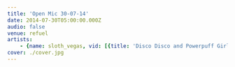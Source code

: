 ```yaml
---
title: 'Open Mic 30-07-14'
date: 2014-07-30T05:00:00.000Z
audio: false
venue: refuel
artists:
    - {name: sloth_vegas, vid: [{title: 'Disco Disco and Powerpuff Girls', link: kZBLE-tJKAI}, {title: 'Dress Like An Elf', link: M2rQFHrd7ng}, {title: 'Im Not Having Fun', link: fgn7QZkMt1A}, {title: 'Komodo Joe', link: dvZ3bW5lb4M}, {title: Laika, link: MYCv_gaqrYM}, {title: 'Masochistic Love Song', link: ocSd-6q8p0c}, {title: Nolife, link: OHtrSG2oxdA}, {title: Norgaard, link: YJ-8mnOwUEE}, {title: Purgatory, link: wUl5c9XmBpQ}, {title: 'St Clair', link: null}, {title: 'Stop Existing', link: pl3p6w5vyGU}]}
cover: ./cover.jpg
---
```


